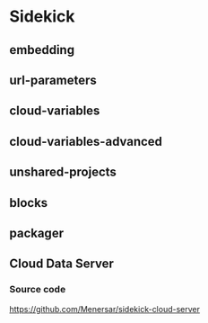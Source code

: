 # Sidekick

## embedding

## url-parameters

## cloud-variables

## cloud-variables-advanced

## unshared-projects

## blocks

## packager

## Cloud Data Server

### Source code

<https://github.com/Menersar/sidekick-cloud-server>
